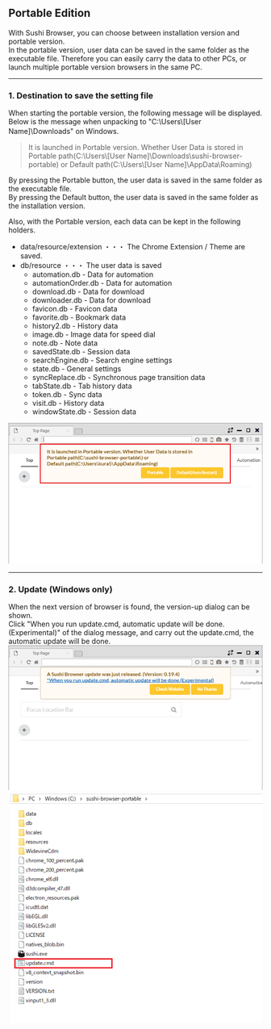 ## Portable Edition

With Sushi Browser, you can choose between installation version and portable version.  
In the portable version, user data can be saved in the same folder as the executable file.
Therefore you can easily carry the data to other PCs, or launch multiple portable version browsers in the same PC.  

*********

### 1. Destination to save the setting file
When starting the portable version, the following message will be displayed.   
Below is the message when unpacking to "C:\Users\\[User Name]\Downloads" on Windows.　

>It is launched in Portable version. Whether User Data is stored in
>Portable path(C:\Users\\[User Name]\Downloads\sushi-browser-portable) or
>Default path(C:\Users\\[User Name]\AppData\Roaming)

By pressing the Portable button, the user data is saved in the same folder as the executable file.  
By pressing the Default button, the user data is saved in the same folder as the installation version.

Also, with the Portable version, each data can be kept in the following holders.  

- data/resource/extension ・・・ The Chrome Extension / Theme are saved.
- db/resource ・・・ The user data is saved
    - automation.db - Data for automation
    - automationOrder.db - Data for automation
    - download.db - Data for download
    - downloader.db - Data for download
    - favicon.db - Favicon data
    - favorite.db - Bookmark data
    - history2.db - History data
    - image.db - Image data for speed dial
    - note.db - Note data
    - savedState.db - Session data
    - searchEngine.db - Search engine settings
    - state.db - General settings
    - syncReplace.db - Synchronous page transition data
    - tabState.db - Tab history data
    - token.db - Sync data
    - visit.db - History data
    - windowState.db - Session data
    
![portable-start](img/portable-start.png)

*********

### 2. Update (Windows only)

When the next version of browser is found, the version-up dialog can be shown.  
Click "When you run update.cmd, automatic update will be done.(Experimental)" of the dialog message, and carry out the update.cmd, the automatic update will be done.
![portable-update](img/portable-update.png)
![portable-update2](img/portable-update2.png)



